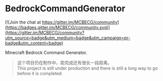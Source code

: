 # BedrockCommandGenerator

[![Join the chat at https://gitter.im/MCBECG/community](https://badges.gitter.im/MCBECG/community.svg)](https://gitter.im/MCBECG/community?utm_source=badge&utm_medium=badge&utm_campaign=pr-badge&utm_content=badge)

Minecraft Bedrock Command Generator.

> 这个项目仍在制作中，距完成还有很长一段距离。  
> This project is still under production and there is still a long way to go before it is completed.
